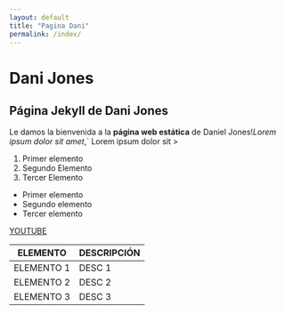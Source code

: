 ```yaml
---
layout: default
title: "Pagina Dani"
permalink: /index/
---
```


# Dani Jones

## Página Jekyll de Dani Jones


Le damos la bienvenida a la **página web estática** de Daniel Jones!*Lorem ipsum dolor sit amet*,` Lorem ipsum dolor sit >

1. Primer elemento
2. Segundo Elemento
3. Tercer Elemento

- Primer elemento
- Segundo elemento
- Tercer elemento

[YOUTUBE](https://www.youtube.com)

|ELEMENTO|DESCRIPCIÓN|
|--------|-----------|
|ELEMENTO 1| DESC 1|
|ELEMENTO 2| DESC 2|
|ELEMENTO 3| DESC 3|
